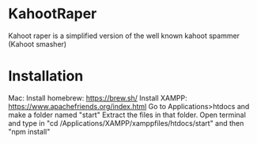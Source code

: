 # KahootRaper
Kahoot raper is a simplified version of the well known kahoot spammer (Kahoot smasher)

# Installation
Mac:
Install homebrew: https://brew.sh/
Install XAMPP: https://www.apachefriends.org/index.html
Go to Applications>htdocs and make a folder named "start"
Extract the files in that folder.
Open terminal and type in "cd /Applications/XAMPP/xamppfiles/htdocs/start" and then "npm install"

